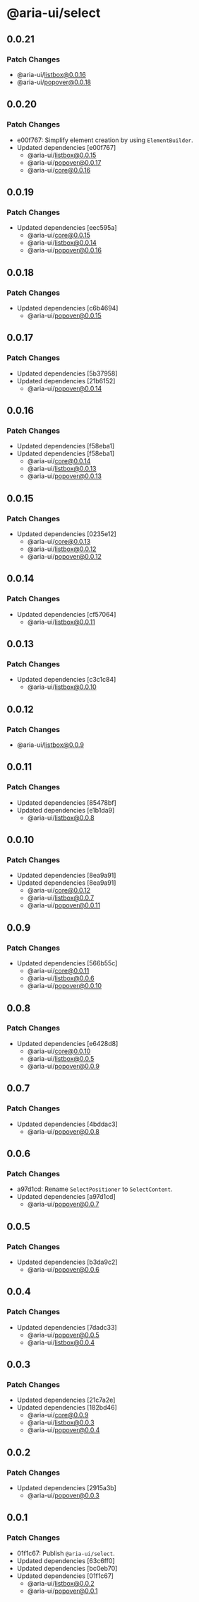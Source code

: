 # @aria-ui/select

## 0.0.21

### Patch Changes

- @aria-ui/listbox@0.0.16
- @aria-ui/popover@0.0.18

## 0.0.20

### Patch Changes

- e00f767: Simplify element creation by using `ElementBuilder`.
- Updated dependencies [e00f767]
  - @aria-ui/listbox@0.0.15
  - @aria-ui/popover@0.0.17
  - @aria-ui/core@0.0.16

## 0.0.19

### Patch Changes

- Updated dependencies [eec595a]
  - @aria-ui/core@0.0.15
  - @aria-ui/listbox@0.0.14
  - @aria-ui/popover@0.0.16

## 0.0.18

### Patch Changes

- Updated dependencies [c6b4694]
  - @aria-ui/popover@0.0.15

## 0.0.17

### Patch Changes

- Updated dependencies [5b37958]
- Updated dependencies [21b6152]
  - @aria-ui/popover@0.0.14

## 0.0.16

### Patch Changes

- Updated dependencies [f58eba1]
- Updated dependencies [f58eba1]
  - @aria-ui/core@0.0.14
  - @aria-ui/listbox@0.0.13
  - @aria-ui/popover@0.0.13

## 0.0.15

### Patch Changes

- Updated dependencies [0235e12]
  - @aria-ui/core@0.0.13
  - @aria-ui/listbox@0.0.12
  - @aria-ui/popover@0.0.12

## 0.0.14

### Patch Changes

- Updated dependencies [cf57064]
  - @aria-ui/listbox@0.0.11

## 0.0.13

### Patch Changes

- Updated dependencies [c3c1c84]
  - @aria-ui/listbox@0.0.10

## 0.0.12

### Patch Changes

- @aria-ui/listbox@0.0.9

## 0.0.11

### Patch Changes

- Updated dependencies [85478bf]
- Updated dependencies [e1b1da9]
  - @aria-ui/listbox@0.0.8

## 0.0.10

### Patch Changes

- Updated dependencies [8ea9a91]
- Updated dependencies [8ea9a91]
  - @aria-ui/core@0.0.12
  - @aria-ui/listbox@0.0.7
  - @aria-ui/popover@0.0.11

## 0.0.9

### Patch Changes

- Updated dependencies [566b55c]
  - @aria-ui/core@0.0.11
  - @aria-ui/listbox@0.0.6
  - @aria-ui/popover@0.0.10

## 0.0.8

### Patch Changes

- Updated dependencies [e6428d8]
  - @aria-ui/core@0.0.10
  - @aria-ui/listbox@0.0.5
  - @aria-ui/popover@0.0.9

## 0.0.7

### Patch Changes

- Updated dependencies [4bddac3]
  - @aria-ui/popover@0.0.8

## 0.0.6

### Patch Changes

- a97d1cd: Rename `SelectPositioner` to `SelectContent`.
- Updated dependencies [a97d1cd]
  - @aria-ui/popover@0.0.7

## 0.0.5

### Patch Changes

- Updated dependencies [b3da9c2]
  - @aria-ui/popover@0.0.6

## 0.0.4

### Patch Changes

- Updated dependencies [7dadc33]
  - @aria-ui/popover@0.0.5
  - @aria-ui/listbox@0.0.4

## 0.0.3

### Patch Changes

- Updated dependencies [21c7a2e]
- Updated dependencies [182bd46]
  - @aria-ui/core@0.0.9
  - @aria-ui/listbox@0.0.3
  - @aria-ui/popover@0.0.4

## 0.0.2

### Patch Changes

- Updated dependencies [2915a3b]
  - @aria-ui/popover@0.0.3

## 0.0.1

### Patch Changes

- 01f1c67: Publish `@aria-ui/select`.
- Updated dependencies [63c6ff0]
- Updated dependencies [bc0eb70]
- Updated dependencies [01f1c67]
  - @aria-ui/listbox@0.0.2
  - @aria-ui/popover@0.0.1
